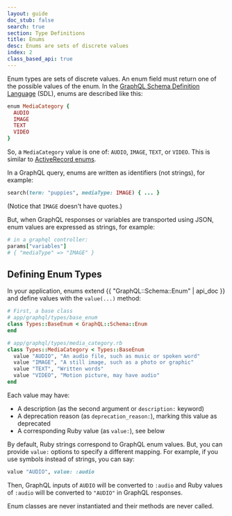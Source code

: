 ```yaml
---
layout: guide
doc_stub: false
search: true
section: Type Definitions
title: Enums
desc: Enums are sets of discrete values
index: 2
class_based_api: true
---
```


Enum types are sets of discrete values. An enum field must return one of the possible values of the enum. In the [GraphQL Schema Definition Language](https://graphql.org/learn/schema/#type-language) (SDL), enums are described like this:

```ruby
enum MediaCategory {
  AUDIO
  IMAGE
  TEXT
  VIDEO
}
```

So, a `MediaCategory` value is one of: `AUDIO`, `IMAGE`, `TEXT`, or `VIDEO`. This is similar to [ActiveRecord enums](https://api.rubyonrails.org/classes/ActiveRecord/Enum.html).

In a GraphQL query, enums are written as identifiers (not strings), for example:

```ruby
search(term: "puppies", mediaType: IMAGE) { ... }
```

(Notice that `IMAGE` doesn't have quotes.)

But, when GraphQL responses or variables are transported using JSON, enum values are expressed as strings, for example:

```ruby
# in a graphql controller:
params["variables"]
# { "mediaType" => "IMAGE" }
```

## Defining Enum Types

In your application, enums extend {{ "GraphQL::Schema::Enum" | api_doc }} and define values with the `value(...)` method:

```ruby
# First, a base class
# app/graphql/types/base_enum
class Types::BaseEnum < GraphQL::Schema::Enum
end

# app/graphql/types/media_category.rb
class Types::MediaCategory < Types::BaseEnum
  value "AUDIO", "An audio file, such as music or spoken word"
  value "IMAGE", "A still image, such as a photo or graphic"
  value "TEXT", "Written words"
  value "VIDEO", "Motion picture, may have audio"
end
```

Each value may have:

- A description (as the second argument or `description:` keyword)
- A deprecation reason (as `deprecation_reason:`), marking this value as deprecated
- A corresponding Ruby value (as `value:`), see below

By default, Ruby strings correspond to GraphQL enum values. But, you can provide `value:` options to specify a different mapping. For example, if you use symbols instead of strings, you can say:

```ruby
value "AUDIO", value: :audio
```

Then, GraphQL inputs of `AUDIO` will be converted to `:audio` and Ruby values of `:audio` will be converted to `"AUDIO"` in GraphQL responses.

Enum classes are never instantiated and their methods are never called.
